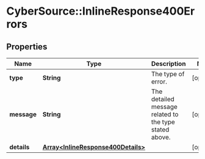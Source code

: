 # CyberSource::InlineResponse400Errors

## Properties
Name | Type | Description | Notes
------------ | ------------- | ------------- | -------------
**type** | **String** | The type of error. | [optional] 
**message** | **String** | The detailed message related to the type stated above. | [optional] 
**details** | [**Array&lt;InlineResponse400Details&gt;**](InlineResponse400Details.md) |  | [optional] 


